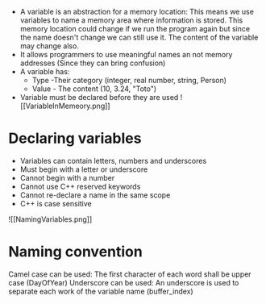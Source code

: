 

* A variable is an abstraction for a memory location: This means we use variables to name a memory area where information is stored. This memory location could change if we run the program again but since the name doesn't change we can still use it. The content of the variable may change also.
* It allows programmers to use meaningful names an not memory addresses (Since they can bring confusion)
* A variable has:
	* Type -Their category (integer, real number, string, Person)
	* Value - The content (10, 3.24, "Toto")
* Variable must be declared before they are used
 ![[VariableInMemeory.png]]



# Declaring variables

* Variables can contain letters, numbers and underscores
* Must begin with a letter or underscore
* Cannot begin with a number
* Cannot use C++ reserved keywords
* Cannot re-declare a name in the same scope
* C++ is case sensitive



![[NamingVariables.png]]


# Naming convention

Camel case can be used: The first character of each word shall be upper case (DayOfYear)
Underscore can be used: An underscore is used to separate each work of the variable name (buffer_index)